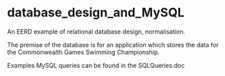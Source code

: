 # database_design_and_MySQL
An EERD example of relational database design, normalisation.

The premise of the database is for an application which stores the data for the Commonwealth Games Swimming Championship.

Examples MySQL queries can be found in the SQLQueries.doc
